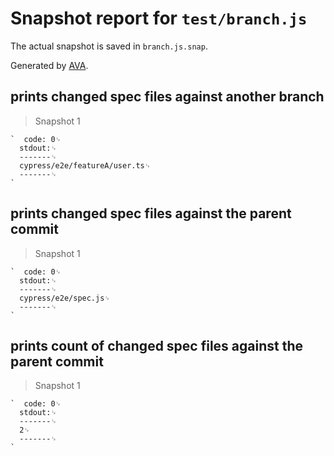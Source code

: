 # Snapshot report for `test/branch.js`

The actual snapshot is saved in `branch.js.snap`.

Generated by [AVA](https://avajs.dev).

## prints changed spec files against another branch

> Snapshot 1

    `  code: 0␊
      stdout:␊
      -------␊
      cypress/e2e/featureA/user.ts␊
      -------␊
    `

## prints changed spec files against the parent commit

> Snapshot 1

    `  code: 0␊
      stdout:␊
      -------␊
      cypress/e2e/spec.js␊
      -------␊
    `

## prints count of changed spec files against the parent commit

> Snapshot 1

    `  code: 0␊
      stdout:␊
      -------␊
      2␊
      -------␊
    `

